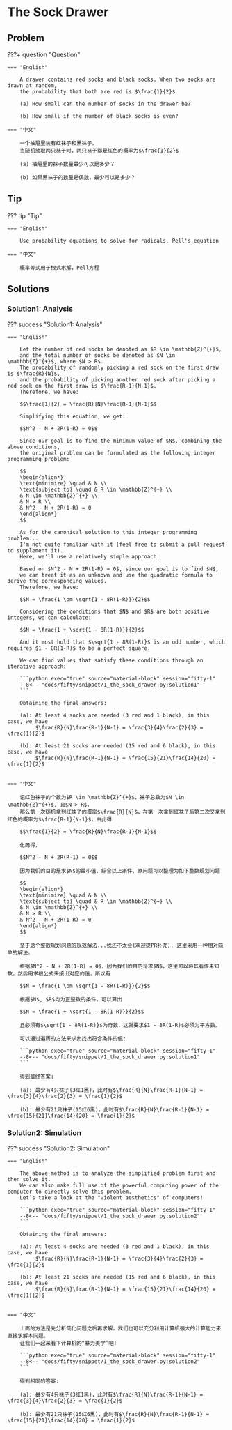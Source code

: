 # The Sock Drawer

## Problem

???+ question "Question"

    === "English"

        A drawer contains red socks and black socks. When two socks are drawn at random,
        the probability that both are red is $\frac{1}{2}$

        (a) How small can the number of socks in the drawer be?

        (b) How small if the number of black socks is even?

    === "中文"

        一个抽屉里装有红袜子和黑袜子。
        当随机抽取两只袜子时，两只袜子都是红色的概率为$\frac{1}{2}$

        (a) 抽屉里的袜子数量最少可以是多少？

        (b) 如果黑袜子的数量是偶数，最少可以是多少？

<!-- more -->

## Tip

??? tip "Tip"

    === "English"

        Use probability equations to solve for radicals, Pell's equation

    === "中文"

        概率等式用于根式求解，Pell方程


## Solutions

### Solution1: Analysis
??? success "Solution1: Analysis"

    === "English"

        Let the number of red socks be denoted as $R \in \mathbb{Z}^{+}$,
        and the total number of socks be denoted as $N \in \mathbb{Z}^{+}$, where $N > R$.
        The probability of randomly picking a red sock on the first draw is $\frac{R}{N}$,
        and the probability of picking another red sock after picking a red sock on the first draw is $\frac{R-1}{N-1}$.
        Therefore, we have:

        $$\frac{1}{2} = \frac{R}{N}\frac{R-1}{N-1}$$

        Simplifying this equation, we get:

        $$N^2 - N + 2R(1-R) = 0$$

        Since our goal is to find the minimum value of $N$, combining the above conditions,
        the original problem can be formulated as the following integer programming problem:

        $$
        \begin{align*}
        \text{minimize} \quad & N \\
        \text{subject to} \quad & R \in \mathbb{Z}^{+} \\
        & N \in \mathbb{Z}^{+} \\
        & N > R \\
        & N^2 - N + 2R(1-R) = 0
        \end{align*}
        $$

        As for the canonical solution to this integer programming problem...
        I'm not quite familiar with it (feel free to submit a pull request to supplement it).
        Here, we'll use a relatively simple approach.

        Based on $N^2 - N + 2R(1-R) = 0$, since our goal is to find $N$,
        we can treat it as an unknown and use the quadratic formula to derive the corresponding values.
        Therefore, we have:

        $$N = \frac{1 \pm \sqrt{1 - 8R(1-R)}}{2}$$

        Considering the conditions that $N$ and $R$ are both positive integers, we can calculate:

        $$N = \frac{1 + \sqrt{1 - 8R(1-R)}}{2}$$

        And it must hold that $\sqrt{1 - 8R(1-R)}$ is an odd number, which requires $1 - 8R(1-R)$ to be a perfect square.

        We can find values that satisfy these conditions through an iterative approach:

        ```python exec="true" source="material-block" session="fifty-1"
        --8<-- "docs/fifty/snippet/1_the_sock_drawer.py:solution1"
        ```

        Obtaining the final answers:

        (a): At least 4 socks are needed (3 red and 1 black), in this case, we have
             $\frac{R}{N}\frac{R-1}{N-1} = \frac{3}{4}\frac{2}{3} = \frac{1}{2}$

        (b): At least 21 socks are needed (15 red and 6 black), in this case, we have
             $\frac{R}{N}\frac{R-1}{N-1} = \frac{15}{21}\frac{14}{20} = \frac{1}{2}$


    === "中文"

        记红色袜子的个数为$R \in \mathbb{Z}^{+}$，袜子总数为$N \in \mathbb{Z}^{+}$, 且$N > R$，
        那么第一次随机拿到红袜子的概率$\frac{R}{N}$，在第一次拿到红袜子后第二次又拿到红色的概率为$\frac{R-1}{N-1}$，由此得

        $$\frac{1}{2} = \frac{R}{N}\frac{R-1}{N-1}$$

        化简得，

        $$N^2 - N + 2R(R-1) = 0$$

        因为我们的目的是求$N$的最小值，综合以上条件，原问题可以整理为如下整数规划问题

        $$
        \begin{align*}
        \text{minimize} \quad & N \\
        \text{subject to} \quad & R \in \mathbb{Z}^{+} \\
        & N \in \mathbb{Z}^{+} \\
        & N > R \\
        & N^2 - N + 2R(1-R) = 0
        \end{align*}
        $$

        至于这个整数规划问题的规范解法...我还不太会(欢迎提PR补充). 这里采用一种相对简单的解法。

        根据$N^2 - N + 2R(1-R) = 0$，因为我们的目的是求$N$，这里可以将其看作未知数，然后用求根公式来接出对应的值，所以有

        $$N = \frac{1 \pm \sqrt{1 - 8R(1-R)}}{2}$$

        根据$N$, $R$均为正整数的条件，可以算出

        $$N = \frac{1 + \sqrt{1 - 8R(1-R)}}{2}$$

        且必须有$\sqrt{1 - 8R(1-R)}$为奇数，这就要求$1 - 8R(1-R)$必须为平方数。

        可以通过遍历的方法来求出找出符合条件的值:

        ```python exec="true" source="material-block" session="fifty-1"
        --8<-- "docs/fifty/snippet/1_the_sock_drawer.py:solution1"
        ```

        得到最终答案:

        (a): 最少有4只袜子(3红1黑)，此时有$\frac{R}{N}\frac{R-1}{N-1} = \frac{3}{4}\frac{2}{3} = \frac{1}{2}$

        (b): 最少有21只袜子(15红6黑)，此时有$\frac{R}{N}\frac{R-1}{N-1} = \frac{15}{21}\frac{14}{20} = \frac{1}{2}$


### Solution2: Simulation

??? success "Solution2: Simulation"

    === "English"

        The above method is to analyze the simplified problem first and then solve it.
        We can also make full use of the powerful computing power of the computer to directly solve this problem.
        Let’s take a look at the "violent aesthetics" of computers!

        ```python exec="true" source="material-block" session="fifty-1"
        --8<-- "docs/fifty/snippet/1_the_sock_drawer.py:solution2"
        ```

        Obtaining the final answers:

        (a): At least 4 socks are needed (3 red and 1 black), in this case, we have
             $\frac{R}{N}\frac{R-1}{N-1} = \frac{3}{4}\frac{2}{3} = \frac{1}{2}$

        (b): At least 21 socks are needed (15 red and 6 black), in this case, we have
             $\frac{R}{N}\frac{R-1}{N-1} = \frac{15}{21}\frac{14}{20} = \frac{1}{2}$


    === "中文"

        上面的方法是先分析简化问题之后再求解，我们也可以充分利用计算机强大的计算能力来直接求解本问题。
        让我们一起来看下计算机的“暴力美学”吧!

        ```python exec="true" source="material-block" session="fifty-1"
        --8<-- "docs/fifty/snippet/1_the_sock_drawer.py:solution2"
        ```

        得到相同的答案:

        (a): 最少有4只袜子(3红1黑)，此时有$\frac{R}{N}\frac{R-1}{N-1} = \frac{3}{4}\frac{2}{3} = \frac{1}{2}$

        (b): 最少有21只袜子(15红6黑)，此时有$\frac{R}{N}\frac{R-1}{N-1} = \frac{15}{21}\frac{14}{20} = \frac{1}{2}$
